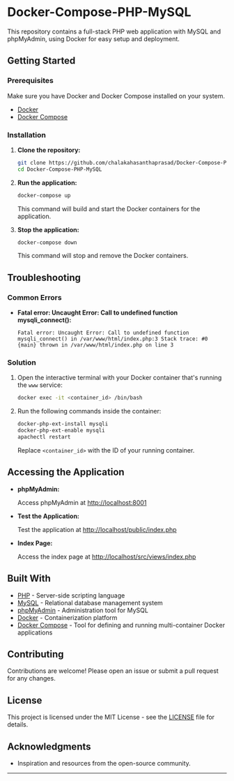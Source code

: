 # Docker-Compose-PHP-MySQL

This repository contains a full-stack PHP web application with MySQL and phpMyAdmin, using Docker for easy setup and deployment.

## Getting Started

### Prerequisites

Make sure you have Docker and Docker Compose installed on your system.

- [Docker](https://docs.docker.com/get-docker/)
- [Docker Compose](https://docs.docker.com/compose/install/)

### Installation

1. **Clone the repository:**

    ```bash
    git clone https://github.com/chalakahasanthaprasad/Docker-Compose-PHP-MySQL.git
    cd Docker-Compose-PHP-MySQL
    ```

2. **Run the application:**

    ```bash
    docker-compose up
    ```

    This command will build and start the Docker containers for the application.

3. **Stop the application:**

    ```bash
    docker-compose down
    ```

    This command will stop and remove the Docker containers.

## Troubleshooting

### Common Errors

- **Fatal error: Uncaught Error: Call to undefined function mysqli_connect():**

    ```plaintext
    Fatal error: Uncaught Error: Call to undefined function mysqli_connect() in /var/www/html/index.php:3 Stack trace: #0 {main} thrown in /var/www/html/index.php on line 3
    ```

### Solution

1. Open the interactive terminal with your Docker container that's running the `www` service:

    ```bash
    docker exec -it <container_id> /bin/bash
    ```

2. Run the following commands inside the container:

    ```bash
    docker-php-ext-install mysqli
    docker-php-ext-enable mysqli
    apachectl restart
    ```

    Replace `<container_id>` with the ID of your running container.

## Accessing the Application

- **phpMyAdmin:**

    Access phpMyAdmin at [http://localhost:8001](http://localhost:8001)

- **Test the Application:**

    Test the application at [http://localhost/public/index.php](http://localhost/public/index.php)

- **Index Page:**

    Access the index page at [http://localhost/src/views/index.php](http://localhost/src/views/index.php)

## Built With

- [PHP](https://www.php.net/) - Server-side scripting language
- [MySQL](https://www.mysql.com/) - Relational database management system
- [phpMyAdmin](https://www.phpmyadmin.net/) - Administration tool for MySQL
- [Docker](https://www.docker.com/) - Containerization platform
- [Docker Compose](https://docs.docker.com/compose/) - Tool for defining and running multi-container Docker applications

## Contributing

Contributions are welcome! Please open an issue or submit a pull request for any changes.

## License

This project is licensed under the MIT License - see the [LICENSE](LICENSE) file for details.

## Acknowledgments

- Inspiration and resources from the open-source community.

---